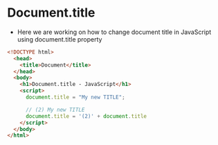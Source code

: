 # Document.title

- Here we are working on how to change document title in JavaScript using document.title property

```html
<!DOCTYPE html>
  <head>
    <title>Document</title>
  </head>
  <body>
    <h1>Document.title - JavaScript</h1>
    <script>
      document.title = "My new TITLE";

      // (2) My new TITLE
      document.title = '(2)' + document.title
    </script>
  </body>
</html>
```
